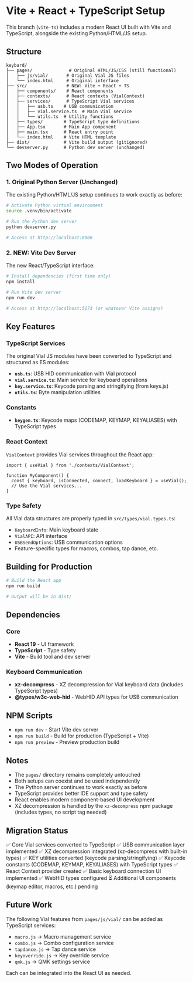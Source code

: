 # Vite + React + TypeScript Setup

This branch (`vite-ts`) includes a modern React UI built with Vite and TypeScript, alongside the existing Python/HTML/JS setup.

## Structure

```
keybard/
├── pages/              # Original HTML/JS/CSS (still functional)
│   ├── js/vial/       # Original Vial JS files
│   └── index.html     # Original interface
├── src/               # NEW: Vite + React + TS
│   ├── components/    # React components
│   ├── contexts/      # React contexts (VialContext)
│   ├── services/      # TypeScript Vial services
│   │   ├── usb.ts    # USB communication
│   │   ├── vial.service.ts  # Main Vial service
│   │   └── utils.ts  # Utility functions
│   ├── types/        # TypeScript type definitions
│   ├── App.tsx       # Main App component
│   ├── main.tsx      # React entry point
│   └── index.html    # Vite HTML template
├── dist/             # Vite build output (gitignored)
└── devserver.py      # Python dev server (unchanged)
```

## Two Modes of Operation

### 1. Original Python Server (Unchanged)

The existing Python/HTML/JS setup continues to work exactly as before:

```bash
# Activate Python virtual environment
source .venv/bin/activate

# Run the Python dev server
python devserver.py

# Access at http://localhost:8000
```

### 2. NEW: Vite Dev Server

The new React/TypeScript interface:

```bash
# Install dependencies (first time only)
npm install

# Run Vite dev server
npm run dev

# Access at http://localhost:5173 (or whatever Vite assigns)
```

## Key Features

### TypeScript Services

The original Vial JS modules have been converted to TypeScript and structured as ES modules:

- **`usb.ts`**: USB HID communication with Vial protocol
- **`vial.service.ts`**: Main service for keyboard operations
- **`key.service.ts`**: Keycode parsing and stringifying (from keys.js)
- **`utils.ts`**: Byte manipulation utilities

### Constants

- **`keygen.ts`**: Keycode maps (CODEMAP, KEYMAP, KEYALIASES) with TypeScript types

### React Context

`VialContext` provides Vial services throughout the React app:

```tsx
import { useVial } from './contexts/VialContext';

function MyComponent() {
  const { keyboard, isConnected, connect, loadKeyboard } = useVial();
  // Use the Vial services...
}
```

### Type Safety

All Vial data structures are properly typed in `src/types/vial.types.ts`:

- `KeyboardInfo`: Main keyboard state
- `VialAPI`: API interface
- `USBSendOptions`: USB communication options
- Feature-specific types for macros, combos, tap dance, etc.

## Building for Production

```bash
# Build the React app
npm run build

# Output will be in dist/
```

## Dependencies

### Core
- **React 19** - UI framework
- **TypeScript** - Type safety
- **Vite** - Build tool and dev server

### Keyboard Communication
- **xz-decompress** - XZ decompression for Vial keyboard data (includes TypeScript types)
- **@types/w3c-web-hid** - WebHID API types for USB communication

## NPM Scripts

- `npm run dev` - Start Vite dev server
- `npm run build` - Build for production (TypeScript + Vite)
- `npm run preview` - Preview production build

## Notes

- The `pages/` directory remains completely untouched
- Both setups can coexist and be used independently
- The Python server continues to work exactly as before
- TypeScript provides better IDE support and type safety
- React enables modern component-based UI development
- XZ decompression is handled by the `xz-decompress` npm package (includes types, no script tag needed)

## Migration Status

✅ Core Vial services converted to TypeScript
✅ USB communication layer implemented
✅ XZ decompression integrated (xz-decompress with built-in types)
✅ KEY utilities converted (keycode parsing/stringifying)
✅ Keycode constants (CODEMAP, KEYMAP, KEYALIASES) with TypeScript types
✅ React Context provider created
✅ Basic keyboard connection UI implemented
✅ WebHID types configured
⏳ Additional UI components (keymap editor, macros, etc.) pending

## Future Work

The following Vial features from `pages/js/vial/` can be added as TypeScript services:

- `macro.js` → Macro management service
- `combo.js` → Combo configuration service
- `tapdance.js` → Tap dance service
- `keyoverride.js` → Key override service
- `qmk.js` → QMK settings service

Each can be integrated into the React UI as needed.